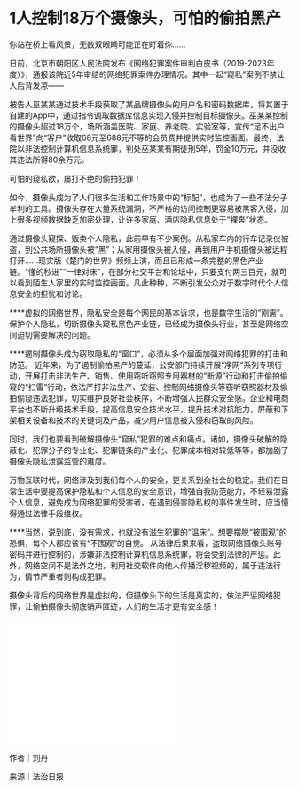 # 1人控制18万个摄像头，可怕的偷拍黑产

你站在桥上看风景，无数双眼睛可能正在盯着你……

日前，北京市朝阳区人民法院发布《网络犯罪案件审判白皮书（2019-2023年度）》，通报该院近5年审结的网络犯罪案件办理情况。其中一起“窥私”案例不禁让人后背发凉——

被告人巫某某通过技术手段获取了某品牌摄像头的用户名和密码数据库，将其置于自建的App中，通过指令调取数据库信息实现入侵并控制目标摄像头。巫某某控制的摄像头超过18万个，场所涵盖医院、家庭、养老院、实验室等，宣传“足不出户看世界”向“客户”收取68元至688元不等的会员费并提供实时监控画面。最终，法院以非法控制计算机信息系统罪，判处巫某某有期徒刑5年，罚金10万元，并没收其违法所得80余万元。

可怕的窥私欲，屡打不绝的偷拍犯罪！

如今，摄像头成为了人们很多生活和工作场景中的“标配”，也成为了一些不法分子牟利的工具。摄像头存在大量系统漏洞，不严格的访问控制更容易被黑客入侵，加上很多视频数据缺乏加密处理，让许多家庭、酒店隐私信息处于“裸奔”状态。

通过摄像头窥探、贩卖个人隐私，此前早有不少案例。从私家车内的行车记录仪被盗，到公共场所摄像头被“黑”；从家用摄像头被入侵，再到用户手机摄像头被远程打开……现实版《楚门的世界》频频上演，而且已形成一条完整的黑色产业链。“懂的秒进”“一律对床”，在部分社交平台和论坛中，只要支付两三百元，就可以看到陌生人家里的实时监控画面。凡此种种，不断引发公众对于数字时代个人信息安全的担忧和讨论。

****虚拟的网络世界，隐私安全是每个网民的基本诉求，也是数字生活的“刚需”。保护个人隐私，切断摄像头窥私黑色产业链，已经成为摄像头行业，甚至是网络空间迫切需要解决的问题。

****遏制摄像头成为窃取隐私的“窗口”，必须从多个层面加强对网络犯罪的打击和防范。
近年来，为了遏制偷拍黑产的蔓延，公安部门持续开展“净网”系列专项行动，开展打击非法生产、销售、使用窃听窃照专用器材的“断源”行动和打击偷拍偷窥的“扫雷”行动，依法严打非法生产、安装、控制网络摄像头等窃听窃照器材及偷拍偷窥违法犯罪，切实维护良好社会秩序，不断增强人民群众安全感。企业和电商平台也不断升级技术手段，提高信息安全技术水平，提升技术对抗能力，屏蔽和下架相关设备和技术的关键词及产品，减少用户信息被入侵和窃取的风险。

同时，我们也要看到破解摄像头“窥私”犯罪的难点和痛点。诸如，摄像头破解的隐蔽化、犯罪分子的专业化、犯罪链条的产业化、犯罪成本相对较低等等，都加剧了摄像头隐私泄露监管的难度。

万物互联时代，网络涉及到我们每个人的安全，更关系到全社会的稳定。我们在日常生活中要提高保护隐私和个人信息的安全意识，增强自我防范能力，不轻易泄露个人信息，避免成为网络犯罪的受害者，在遇到侵害隐私权的事件发生时，应当懂得通过法律手段维权。

****当然，说到底，没有需求，也就没有滋生犯罪的“温床”。想要摆脱“被围观”的恐惧，每个人都应该有“不围观”的自觉。
从法律后果来看，盗取网络摄像头账号密码并进行控制的，涉嫌非法控制计算机信息系统罪，将会受到法律的严惩。此外，网络空间不是法外之地，利用社交软件向他人传播淫秽视频的，属于违法行为，情节严重者则构成犯罪。

摄像头背后的网络世界是虚拟的，但摄像头下的生活是真实的，依法严惩网络犯罪，让偷拍摄像头彻底销声匿迹，人们的生活才更有安全感！

![307614410f309af4a379d366dc958626.jpg](https://raw.githubusercontent.com/qqhsx/qqnews_image/main/2024/04/13/1人控制18万个摄像头，可怕的偷拍黑产/307614410f309af4a379d366dc958626.jpg)

作者｜刘丹

来源｜法治日报

